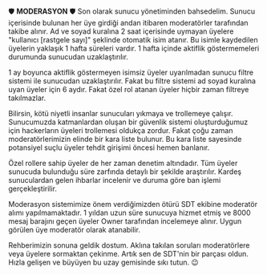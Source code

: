 :shield: **MODERASYON** :shield: 
Son olarak sunucu yönetiminden bahsedelim. 
Sunucu içerisinde bulunan her üye girdiği andan itibaren moderatörler tarafından takibe alınır. Ad ve soyad kuralına 2 saat içerisinde uymayan üyelere "kullanıcı [rastgele sayı]" şeklinde otomatik isim atanır. Bu isimle kaydedilen üyelerin yaklaşık 1 hafta süreleri vardır. 1 hafta içinde aktiflik göstermemeleri durumunda sunucudan uzaklaştırılır.

1 ay boyunca aktiflik göstermeyen isimsiz üyeler uyarılmadan sunucu filtre sistemi ile sunucudan uzaklaştırılır. Fakat bu filtre sistemi ad soyad kuralına uyan üyeler için 6 aydır. Fakat özel rol atanan üyeler hiçbir zaman filtreye takılmazlar. 

Bilirsin, kötü niyetli insanlar sunucuları yıkmaya ve trollemeye çalışır. Sunucumuzda katmanlardan oluşan bir güvenlik sistemi oluşturduğumuz için hackerların üyeleri trollemesi oldukça zordur.  Fakat çoğu zaman moderatörlerimizin elinde bir kara liste bulunur. Bu kara liste sayesinde potansiyel suçlu üyeler tehdit girişimi öncesi hemen banlanır. 

Özel rollere sahip üyeler de her zaman denetim altındadır. Tüm üyeler sunucuda bulunduğu süre zarfında detaylı bir şekilde araştırılır. Kardeş sunuculardan gelen ihbarlar incelenir ve duruma göre ban işlemi gerçekleştirilir. 

Moderasyon sistemimize önem verdiğimizden ötürü SDT ekibine moderatör alımı yapılmamaktadır. 1 yıldan uzun süre sunucuya hizmet etmiş ve 8000 mesaj barajını geçen üyeler Owner tarafından incelemeye alınır. Uygun görülen üye moderatör olarak atanabilir. 

Rehberimizin sonuna geldik dostum. Aklına takılan soruları moderatörlere veya üyelere sormaktan çekinme. 
Artık sen de SDT'nin bir parçası oldun. Hızla gelişen ve büyüyen bu uzay gemisinde sıkı tutun. :wink: